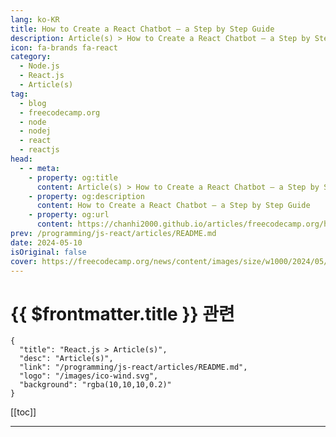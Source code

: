 ```yaml
---
lang: ko-KR
title: How to Create a React Chatbot – a Step by Step Guide
description: Article(s) > How to Create a React Chatbot – a Step by Step Guide
icon: fa-brands fa-react
category: 
  - Node.js
  - React.js
  - Article(s)
tag: 
  - blog
  - freecodecamp.org
  - node
  - nodej
  - react
  - reactjs
head:
  - - meta:
    - property: og:title
      content: Article(s) > How to Create a React Chatbot – a Step by Step Guide
    - property: og:description
      content: How to Create a React Chatbot – a Step by Step Guide
    - property: og:url
      content: https://chanhi2000.github.io/articles/freecodecamp.org/how-to-create-a-react-chatbot.html
prev: /programming/js-react/articles/README.md
date: 2024-05-10
isOriginal: false
cover: https://freecodecamp.org/news/content/images/size/w1000/2024/05/rcb-logo-large---Copy.png
---
```


# {{ $frontmatter.title }} 관련

```component VPCard
{
  "title": "React.js > Article(s)",
  "desc": "Article(s)",
  "link": "/programming/js-react/articles/README.md",
  "logo": "/images/ico-wind.svg",
  "background": "rgba(10,10,10,0.2)"
}
```

[[toc]]

---

<SiteInfo
  name="How to Create a React Chatbot – a Step by Step Guide"
  desc="In the ever-evolving realm of web technologies, the integration of AI-powered chatbots has become a defining trend in 2024.  With rapid advancements in Large Language Models (LLMs), chatbots have grown to become pivotal tools adopted across many websites and services. From FAQ bots to live chat support, they can..."
  url="https://freecodecamp.org/news/how-to-create-a-react-chatbot/"
  logo="https://cdn.freecodecamp.org/universal/favicons/favicon.ico"
  preview="https://freecodecamp.org/news/content/images/size/w1000/2024/05/rcb-logo-large---Copy.png"/>

<!-- TODO: 작성 -->

